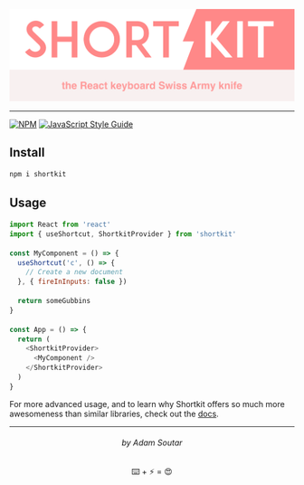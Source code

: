 <p align="center">
  <img src="assets/logo.svg" />
</p>

---

[![NPM](https://img.shields.io/npm/v/shortkit.svg)](https://www.npmjs.com/package/shortkit) [![JavaScript Style Guide](https://img.shields.io/badge/code_style-standard-brightgreen.svg)](https://standardjs.com)

## Install

```bash
npm i shortkit
```

## Usage

```js
import React from 'react'
import { useShortcut, ShortkitProvider } from 'shortkit'

const MyComponent = () => {
  useShortcut('c', () => {
    // Create a new document
  }, { fireInInputs: false })

  return someGubbins
}

const App = () => {
  return (
    <ShortkitProvider>
      <MyComponent />
    </ShortkitProvider>
  )
}
```

For more advanced usage, and to learn why Shortkit offers so much more
awesomeness than similar libraries, check out the [docs](./assets/api-reference.md).

---

<h6 align="center">
by Adam Soutar
</h6>

<p align="center">
  ⌨️ + ⚡️ = 😍
</p>

